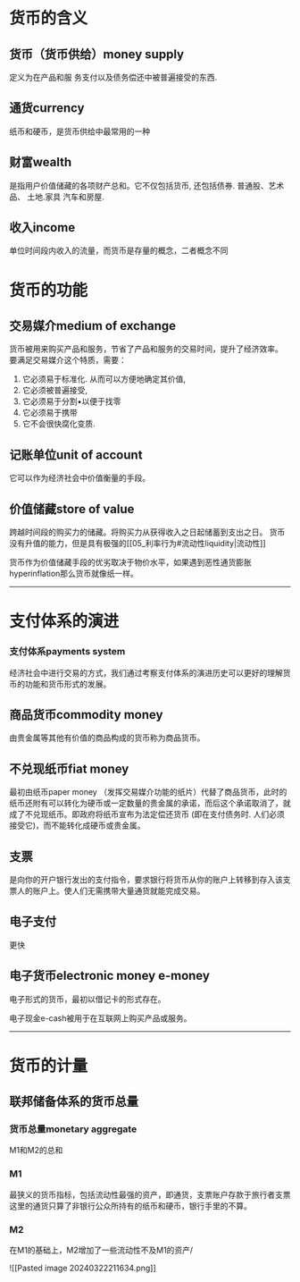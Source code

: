 
# 货币的含义

## 货币（货币供给）money supply

定义为在产品和服 务支付以及债务偿还中被普遍接受的东西. 

## 通货currency

纸币和硬币，是货币供给中最常用的一种

## 财富wealth

是指用户价值储藏的各项财产总和。它不仅包括货币, 还包括债券. 普通股、艺术品、 土地.家具 汽车和房屋.

## 收入income

单位时间段内收入的流量，而货币是存量的概念，二者概念不同

# 货币的功能

## 交易媒介medium of exchange

货币被用来购买产品和服务，节省了产品和服务的交易时间，提升了经济效率。
要满足交易媒介这个特质，需要：
1. 它必须易于标准化. 从而可以方便地确定其价值, 
2. 它必须被普遍接受, 
3. 它必须易于分割•以便于找零
4. 它必须易于携带
5. 它不会很快腐化变质.

## 记账单位unit of account

它可以作为经济社会中价值衡量的手段。

## 价值储藏store of value

跨越时间段的购买力的储藏。将购买力从获得收入之日起储蓄到支出之日。
货币没有升值的能力，但是具有极强的[[05_利率行为#流动性liquidity|流动性]]

货币作为价值储藏手段的优劣取决于物价水平，如果遇到恶性通货膨胀hyperinflation那么货币就像纸一样。

---

# 支付体系的演进

### 支付体系payments system

经济社会中进行交易的方式，我们通过考察支付体系的演进历史可以更好的理解货币的功能和货币形式的发展。

## 商品货币commodity money

由贵金属等其他有价值的商品构成的货币称为商品货币。

## 不兑现纸币fiat money

最初由纸币paper money （发挥交易媒介功能的纸片）代替了商品货币，此时的纸币还附有可以转化为硬币或一定数量的贵金属的承诺，而后这个承诺取消了，就成了不兑现纸币。即政府将纸币宣布为法定偿还货币 (即在支付债务时. 人们必须接受它)，而不能转化成硬币或贵金属。

## 支票

是向你的开户银行发出的支付指令，要求银行将货币从你的账户上转移到存入该支票人的账户上。使人们无需携带大量通货就能完成交易。

## 电子支付

更快

## 电子货币electronic money e-money

电子形式的货币，最初以借记卡的形式存在。

电子现金e-cash被用于在互联网上购买产品或服务。

---

# 货币的计量

## 联邦储备体系的货币总量

### 货币总量monetary aggregate

M1和M2的总和

### M1
最狭义的货币指标，包括流动性最强的资产，即通货，支票账户存款于旅行者支票
这里的通货只算了非银行公众所持有的纸币和硬币，银行手里的不算。

### M2

在M1的基础上，M2增加了一些流动性不及M1的资产/


![[Pasted image 20240322211634.png]]

